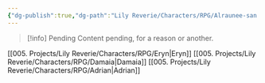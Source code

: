 ```yaml
---
{"dg-publish":true,"dg-path":"Lily Reverie/Characters/RPG/Alraunee-san.md","permalink":"/lily-reverie/characters/rpg/alraunee-san/","created":"2024-01-20T04:34:54.758-03:00","updated":"2024-01-20T05:01:36.217-03:00"}
---
```



>[!info] Pending
>Content pending, for a reason or another.

[[005. Projects/Lily Reverie/Characters/RPG/Eryn\|Eryn]]
[[005. Projects/Lily Reverie/Characters/RPG/Damaia\|Damaia]]
[[005. Projects/Lily Reverie/Characters/RPG/Adrian\|Adrian]]